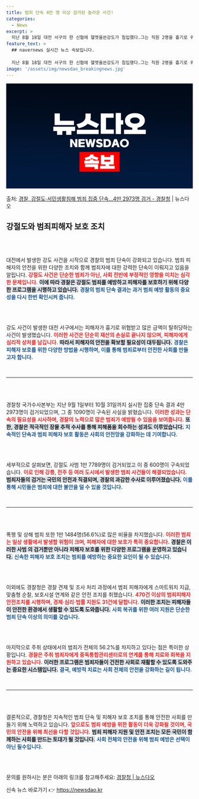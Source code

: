 ```yaml
---
title: 범죄 단속 4만 명 이상 검거된 놀라운 사건!
categories:
  - News
excerpt: >
  지난 8월 18일 대전 서구의 한 신협에 헬멧을쓴강도가 침입했다.그는 직원 2명을 흉기로 위협하며여직원에게 …
feature_text: >
  ## navernews 실시간 뉴스 속보입니다.

  지난 8월 18일 대전 서구의 한 신협에 헬멧을쓴강도가 침입했다.그는 직원 2명을 흉기로 위협하며여직원에게 …
image: '/assets/img/newsdao_breakingnews.jpg'
---
```


![뉴스다오 속보](/assets/img/newsdao_breakingnews.jpg)

<p>출처: <a href="https://newsdao.kr/2475" rel="dofollow">경찰, 강절도·서민생활침해 범죄 집중 단속…4만 2973명 검거 - 경찰청</a> | 뉴스다오</p>

<h2 data-ke-size="size26">강절도와 범죄피해자 보호 조치</h2>

<p data-ke-size="size16">&nbsp;</p>

<br>
대전에서 발생한 강도 사건을 시작으로 경찰의 범죄 단속이 강화되고 있습니다. 범죄 피해자의 안전을 위한 다양한 조치와 함께 범죄자에 대한 강력한 단속이 이뤄지고 있음을 알립니다. <b><span style="color: #ee2323;">강절도 사건은 단순한 범죄가 아닌, 사회 전반에 부정적인 영향을 미치는 심각한 문제입니다.</span></b> <b><span style="background-color: #21538527;">이에 따라 경찰은 강절도 범죄를 예방하고 피해자를 보호하기 위해 다양한 프로그램을 시행하고 있습니다.</span></b> <b><span style="color: #1a5490;">경찰의 범죄 단속 결과는 과거 범죄 예방 활동의 중요성을 다시 한번 확인시켜 줍니다.</span></b>

<p data-ke-size="size16">&nbsp;</p>

<br>
강도 사건이 발생한 대전 서구에서는 피해자가 흉기로 위협받고 많은 금액이 탈취당하는 사건이 발생했습니다. <b><span style="color: #ee2323;">이러한 사건은 단순히 재산의 손실로 끝나지 않으며, 피해자에게 심리적 상처를 남깁니다.</span></b> <b><span style="background-color: #21538527;">따라서 피해자의 안전을 확보할 필요성이 대두됩니다.</span></b> <b><span style="color: #1a5490;">경찰은 피해자 보호를 위한 다양한 방법을 시행하며, 이를 통해 범죄로부터 안전한 사회를 만들고자 합니다.</span></b>

<p data-ke-size="size16">&nbsp;</p>

<hr/>

<p data-ke-size="size16">&nbsp;</p>

<br>
경찰청 국가수사본부는 지난 9월 1일부터 10월 31일까지 실시한 집중 단속 결과 4만 2973명이 검거되었으며, 그 중 1090명이 구속된 사실을 밝혔습니다. <b><span style="color: #ee2323;">이러한 성과는 단속의 필요성을 시사하며, 경찰의 노력으로 많은 범죄가 예방될 수 있음을 보여줍니다.</span></b> <b><span style="background-color: #21538527;">또한, 경찰은 적극적인 장물 추적 수사를 통해 피해품을 회수하는 성과도 이루었습니다.</span></b> <b><span style="color: #1a5490;">지속적인 단속과 범죄 피해자 보호 활동은 사회의 안전망을 강화하는 데 기여합니다.</span></b>

<p data-ke-size="size16">&nbsp;</p>

<br>
세부적으로 살펴보면, 강절도 사범 1만 7789명이 검거되었고 이 중 600명이 구속되었습니다. <b><span style="color: #ee2323;">이로 인해 강릉, 전주 등 여러 도시에서 발생한 범죄 사건들이 해결되었습니다.</span></b> <b><span style="background-color: #21538527;">범죄자들의 검거는 국민의 안전과 직결되며, 경찰의 과감한 수사로 이루어졌습니다.</span></b> <b><span style="color: #1a5490;">이를 통해 시민들은 범죄에 대한 불안을 덜 수 있을 것입니다.</span></b>

<p data-ke-size="size16">&nbsp;</p>

<hr/>

<p data-ke-size="size16">&nbsp;</p>

<br>
폭행 및 상해 범죄 또한 1만 1484명(56.6%)로 많은 비율을 차지했습니다. <b><span style="color: #ee2323;">이러한 범죄는 일상 생활에서 발생할 위험이 크며, 피해자에 대한 보호가 특히 중요합니다.</span></b> <b><span style="background-color: #21538527;">경찰은 이러한 사범 의 검거뿐만 아니라 피해자 보호를 위한 다양한 프로그램을 운영하고 있습니다.</span></b> <b><span style="color: #1a5490;">신속한 피해자 보호 조치는 범죄를 예방하는 중요한 요인이 될 수 있습니다.</span></b>

<p data-ke-size="size16">&nbsp;</p>

<br>
이외에도 경찰청은 경찰 견제 및 조사 처리 과정에서 범죄 피해자에게 스마트워치 지급, 맞춤형 순찰, 보호시설 연계와 같은 안전 조치를 취했습니다. <b><span style="color: #ee2323;">470건 이상의 범죄피해자 안전조치를 시행하며, 경제·심리·법률 지원도 31건에 달합니다.</span></b> <b><span style="background-color: #21538527;">이러한 조치는 피해자들이 안전한 환경에서 생활할 수 있도록 도와줍니다.</span></b> <b><span style="color: #1a5490;">사회 복귀를 위한 여러 지원은 단순한 범죄 단속 이상의 의미를 갖습니다.</span></b>

<p data-ke-size="size16">&nbsp;</p>

<br>
마지막으로 주취 상태에서의 범죄가 전체의 56.2%를 차지하고 있다는 점은 특이한 상황입니다. <b><span style="color: #ee2323;">경찰은 주취 범죄자에게 중독통합관리센터로의 연계를 통해 치료와 회복을 지원하고 있습니다.</span></b> <b><span style="background-color: #21538527;">이러한 프로그램은 범죄자들이 건전한 사회로 재활할 수 있도록 도와주는 중요한 시스템입니다.</span></b> <b><span style="color: #1a5490;">결국, 예방적 치료는 사회 전체의 안전을 강화하는 길이 됩니다.</span></b>

<p data-ke-size="size16">&nbsp;</p>

<hr/>

<p data-ke-size="size16">&nbsp;</p>

<br>
결론적으로, 경찰청은 지속적인 범죄 단속 및 피해자 보호 조치를 통해 안전한 사회를 만들기 위해 노력하고 있습니다. <b><span style="color: #ee2323;">앞으로도 범죄 예방을 위한 활동이 더욱 강화될 것이며, 국민의 안전을 위해 최선을 다할 것입니다.</span></b> <b><span style="background-color: #21538527;">범죄 피해자 지원 및 안전 조치는 모든 국민이 함께하는 사회를 만드는 토대가 될 것입니다.</span></b> <b><span style="color: #1a5490;">사회 전체의 안전을 위해 범죄 예방은 선택이 아닌 필수입니다.</span></b>

<p data-ke-size="size16">&nbsp;</p>

<br>
문의를 원하시는 분은 아래의 링크를 참고해주세요: <a href="https://newsdao.kr/2475" target="_blank">경찰청 | 뉴스다오</a> 

신속 뉴스 바로가기 👉 <a href="https://newsdao.kr" rel="dofollow">https://newsdao.kr</a>


